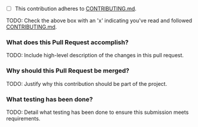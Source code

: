 - [ ] This contribution adheres to [CONTRIBUTING.md](https://github.com/ni/niveristand-slsc-switch-message-library/blob/master/CONTRIBUTING.md).

TODO: Check the above box with an 'x' indicating you've read and followed [CONTRIBUTING.md](https://github.com/ni/niveristand-slsc-switch-message-library/blob/master/CONTRIBUTING.md).

### What does this Pull Request accomplish?

TODO: Include high-level description of the changes in this pull request.

### Why should this Pull Request be merged?

TODO: Justify why this contribution should be part of the project.

### What testing has been done?

TODO: Detail what testing has been done to ensure this submission meets requirements.
